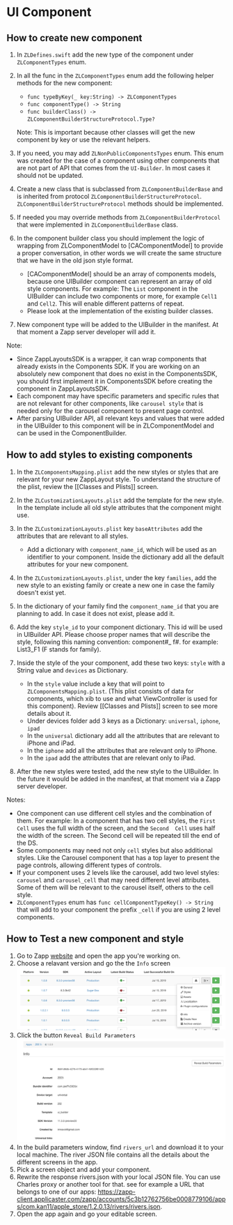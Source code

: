 # UI Component

## How to create new component

1. In `ZLDefines.swift` add the new type of the component under `ZLComponentTypes` enum.

2. In all the func in the `ZLComponentTypes` enum add  the following helper methods for the new component:
    * `func typeByKey(_ key:String) -> ZLComponentTypes `
    * `func componentType() -> String`
    * `func builderClass() -> ZLComponentBuilderStructureProtocol.Type?`

    Note: This is important because other classes will get the new component by key or use the relevant helpers.

3. If you need, you may add `ZLNonPublicComponentsTypes` enum. This enum was created for the case of a component using other components that are not part of API that comes from the `UI-Builder`. In most cases it should not be updated.

4. Create a new class that is subclassed from `ZLComponentBuilderBase` and is inherited from protocol `ZLComponentBuilderStructureProtocol`. `ZLComponentBuilderStructureProtocol` methods should be implemented.

5. If needed you may override methods from `ZLComponentBuilderProtocol` that were implemented in `ZLComponentBuilderBase` class.

6. In the component builder class you should implement the logic of wrapping from ZLComponentModel to [CAComponentModel] to provide a proper conversation, in other words we will create the same structure that we have in the old json style format.
    * [CAComponentModel] should be an array of components models, because one UIBuilder component can represent an array of old style components.
    For example: The `List` component in the UIBuilder can include two components or more, for example `Cell1` and `Cell2`. This will enable different patterns of repeat.
    * Please look at the implementation of the existing builder classes.

7. New component type will be added to the UIBuilder in the manifest. At that moment a Zapp server developer will add it.

Note:
  * Since ZappLayoutsSDK is a wrapper, it can wrap components that already exists in the Components SDK. If you are working on an absolutely new component that does no exist in the ComponentsSDK, you should first implement it in ComponentsSDK before creating the component in ZappLayoutsSDK.
  * Each component may have specific parameters and specific rules that are not relevant for other components, like `carousel style` that is needed only for the carousel component to present page control.
  * After parsing UIBuilder API, all relevant keys and values that were added in the UIBuilder to this component will be in ZLComponentModel and can be used in the ComponentBuilder.

## How to add styles to existing components

1. In the `ZLComponentsMapping.plist` add the new styles or styles that are relevant for your new ZappLayout style. To understand the structure of the plist, review the [[Classes and Plists]] screen.

2. In the `ZLCustomizationLayouts.plist` add the template for the new style. In the template include all old style attributes that the component might use.

3. In the `ZLCustomizationLayouts.plist` key `baseAttributes` add the attributes that are relevant to all styles.
    * Add a dictionary with `component_name_id`, which will be used as an identifier to your component. Inside the dictionary add all the default attributes for your new component.

4. In the `ZLCustomizationLayouts.plist`, under the key `families`, add the new style to an existing family or create a new one in case the family doesn't exist yet.

5. In the dictionary of your family find the `component_name_id` that you are planning to add. In case it does not exist, please add it.

6. Add the key `style_id` to your component dictionary. This id will be used in UIBuilder API. Please choose proper names that will describe the style, following this naming convention: component#_ f#. for example: List3_F1 (F stands for family).

7. Inside the style of the your component, add these two keys: `style` with a String value and `devices` as Dictionary.
    * In the `style` value include a key that will point to `ZLComponentsMapping.plist`. (This plist consists of data for components, which xib to use and what ViewController is used for this component). Review [[Classes and Plists]] screen to see more details about it.
    * Under devices folder add 3 keys as a Dictionary: `universal`, `iphone`, `ipad`
    * In the `universal` dictionary add all the attributes that are relevant to iPhone and iPad.
    * In the `iphone` add all the attributes that are relevant only to iPhone.
    * In the `ipad` add the attributes that are relevant only to iPad.

8. After the new styles were tested, add the new style to the UIBuilder. In the future it would be added in the manifest, at that moment via a Zapp server developer.

Notes:
* One component can use different cell styles and the combination of them.
For example: In a component that has two cell styles, the `First Cell` uses the full width of the screen, and the `Second  Cell` uses half the width of the screen. The Second cell will be repeated till the end of the DS.
* Some components may need not only `cell` styles but also additional styles. Like the Carousel component that has a top layer to present the page controls, allowing different types of controls.
* If your component uses 2 levels like the carousel, add two level styles: `carousel` and `carousel_cell` that may need different level attributes. Some of them will be relevant to the carousel itself, others to the cell style.
* `ZLComponentTypes` enum has `func cellComponentTypeKey() -> String` that will add to your component the  prefix `_cell` if you are using 2 level components. 

## How to Test a new component and style
1. Go to Zapp [website](https://zapp.applicaster.com/app_families) and open the app you're working on.
2. Choose a relavant version and go the the `Info` screen ![Info screen](assets/info_screen.png)
3. Click the button `Reveal Build Parameters` ![Info screen](assets/reveal_build_parameters.png)
4. In the build parameters window, find `rivers_url` and download it to your local machine. The river JSON file contains all the details about the different screens in the app.
5. Pick a screen object and add your component.
6. Rewrite the response rivers.json with your local JSON file. You can use Charles proxy or another tool for that. see for example a URL that belongs to one of our apps: https://zapp-client.applicaster.com/zapp/accounts/5c3b12762756be0008779106/apps/com.kan11/apple_store/1.2.0.13/rivers/rivers.json.
7. Open the app again and go your editable screen.